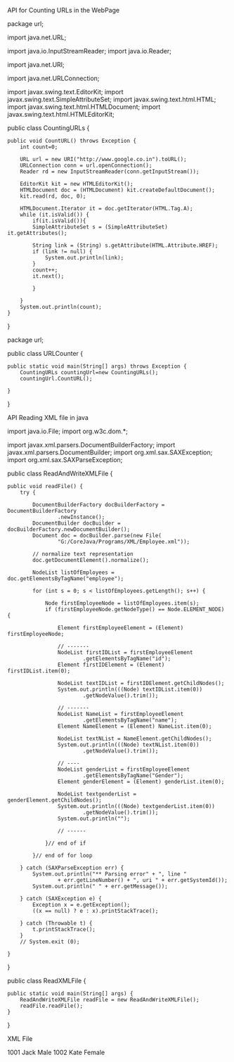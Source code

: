API for Counting URLs in the WebPage



package url;

import java.net.URL;

import java.io.InputStreamReader;
import java.io.Reader;

import java.net.URI;

import java.net.URLConnection;

import javax.swing.text.EditorKit;
import javax.swing.text.SimpleAttributeSet;
import javax.swing.text.html.HTML;
import javax.swing.text.html.HTMLDocument;
import javax.swing.text.html.HTMLEditorKit;

public class CountingURLs {

	public void CountURL() throws Exception {
		int count=0;
		
		URL url = new URI("http://www.google.co.in").toURL();
		URLConnection conn = url.openConnection();
		Reader rd = new InputStreamReader(conn.getInputStream());

		EditorKit kit = new HTMLEditorKit();
		HTMLDocument doc = (HTMLDocument) kit.createDefaultDocument();
		kit.read(rd, doc, 0);

		HTMLDocument.Iterator it = doc.getIterator(HTML.Tag.A);
		while (it.isValid()) {
			if(it.isValid()){
			SimpleAttributeSet s = (SimpleAttributeSet) it.getAttributes();

			String link = (String) s.getAttribute(HTML.Attribute.HREF);
			if (link != null) {
				System.out.println(link);
			}
			count++;
			it.next();
			
			}
			
		}
		System.out.println(count);
	}
}



package url;

public class URLCounter {

	
	public static void main(String[] args) throws Exception {
		CountingURLs countingUrl=new CountingURLs();
		countingUrl.CountURL();

	}

}


API Reading XML file in java


import java.io.File;
import org.w3c.dom.*;

import javax.xml.parsers.DocumentBuilderFactory;
import javax.xml.parsers.DocumentBuilder;
import org.xml.sax.SAXException;
import org.xml.sax.SAXParseException;

public class ReadAndWriteXMLFile {

	public void readFile() {
		try {

			DocumentBuilderFactory docBuilderFactory = DocumentBuilderFactory
					.newInstance();
			DocumentBuilder docBuilder = docBuilderFactory.newDocumentBuilder();
			Document doc = docBuilder.parse(new File(
					"G:/CoreJava/Programs/XML/Employee.xml"));

			// normalize text representation
			doc.getDocumentElement().normalize();

			NodeList listOfEmployees = doc.getElementsByTagName("employee");

			for (int s = 0; s < listOfEmployees.getLength(); s++) {

				Node firstEmployeeNode = listOfEmployees.item(s);
				if (firstEmployeeNode.getNodeType() == Node.ELEMENT_NODE) {

					Element firstEmployeeElement = (Element) firstEmployeeNode;

					// -------
					NodeList firstIDList = firstEmployeeElement
							.getElementsByTagName("id");
					Element firstIDElement = (Element) firstIDList.item(0);

					NodeList textIDList = firstIDElement.getChildNodes();
					System.out.println(((Node) textIDList.item(0))
							.getNodeValue().trim());

					// -------
					NodeList NameList = firstEmployeeElement
							.getElementsByTagName("name");
					Element NameElement = (Element) NameList.item(0);

					NodeList textNList = NameElement.getChildNodes();
					System.out.println(((Node) textNList.item(0))
							.getNodeValue().trim());

					// ----
					NodeList genderList = firstEmployeeElement
							.getElementsByTagName("Gender");
					Element genderElement = (Element) genderList.item(0);

					NodeList textgenderList = genderElement.getChildNodes();
					System.out.println(((Node) textgenderList.item(0))
							.getNodeValue().trim());
					System.out.println("");

					// ------

				}// end of if 

			}// end of for loop 

		} catch (SAXParseException err) {
			System.out.println("** Parsing error" + ", line "
					+ err.getLineNumber() + ", uri " + err.getSystemId());
			System.out.println(" " + err.getMessage());

		} catch (SAXException e) {
			Exception x = e.getException();
			((x == null) ? e : x).printStackTrace();

		} catch (Throwable t) {
			t.printStackTrace();
		}
		// System.exit (0);

	}

	
}




public class ReadXMLFile {

	
	public static void main(String[] args) {
		ReadAndWriteXMLFile readFile = new ReadAndWriteXMLFile();
		readFile.readFile();
	}

}

XML File

<?xml version="1.0" encoding="UTF-8"?>
   <employees> 
   <employee>
   <id>1001</id>
   <name>Jack</name>
   <Gender>Male</Gender>
   </employee>
   <employee>
   <id>1002</id>
   <name>Kate</name>
   <Gender>Female</Gender>
   </employee>
   </employees>





